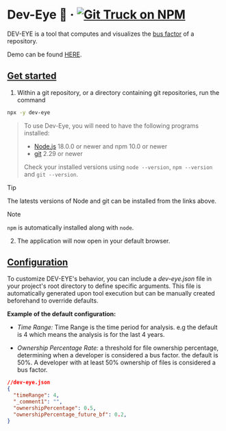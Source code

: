 # Dev-Eye 🚌 &middot; [![Git Truck on NPM](https://img.shields.io/npm/v/dev-eye)](https://www.npmjs.com/dev-eye)


DEV-EYE is a tool  that computes and visualizes the [bus factor](https://en.wikipedia.org/wiki/Bus_factor) of a repository.

Demo can be found <a href="https://youtu.be/5JvSoUYORfc">HERE</a>.


## [Get started](#get-started)

1. Within a git repository, or a directory containing git repositories, run the command

```bash
npx -y dev-eye
```

> To use Dev-Eye, you will need to have the following programs installed:
> - [Node.js](https://nodejs.org/en/) 18.0.0 or newer and npm 10.0 or newer
> - [git](https://git-scm.com/downloads) 2.29 or newer
> 
> Check your installed versions using `node --version`, `npm --version` and `git --version`. 

> [!TIP]
> The latests versions of Node and git can be installed from the links above. 

> [!Note]
> `npm` is automatically installed along with `node`.

2. The application will now open in your default browser.



## [Configuration](#configuration)

To customize DEV-EYE's behavior, you can include a *dev-eye.json* file in your project's root directory to define specific arguments. This file is automatically generated upon tool execution but can be manually created beforehand to override defaults.

**Example of the default configuration:**
- *Time Range:* Time Range is the time period for analysis. e.g the default is 4 which means the analysis is for the last 4 years.

- *Ownership Percentage Rate:* a threshold for file ownership percentage, determining when a developer is considered a bus factor. the default is 50%. A developer with at least 50% ownership of files is considered a bus factor.

```json
//dev-eye.json
{
  "timeRange": 4,
  "_comment1": "",
  "ownershipPercentage": 0.5,
  "ownershipPercentage_future_bf": 0.2,
}
```

<!-- ## Star History

[![Star History Chart](https://api.star-history.com/svg?repos=khazifire/dev-eye&type=Date)](https://star-history.com/#khazifire/dev-eye&Date) -->
